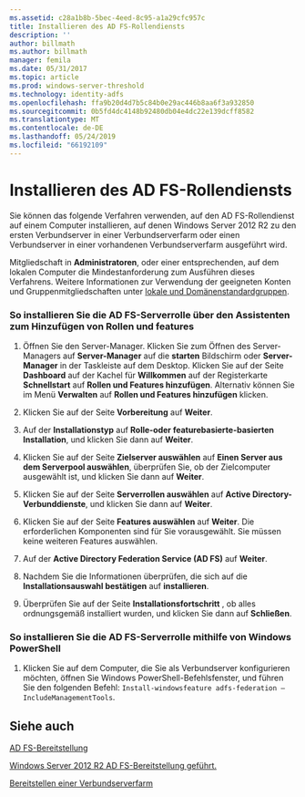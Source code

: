 ```yaml
---
ms.assetid: c28a1b8b-5bec-4eed-8c95-a1a29cfc957c
title: Installieren des AD FS-Rollendiensts
description: ''
author: billmath
ms.author: billmath
manager: femila
ms.date: 05/31/2017
ms.topic: article
ms.prod: windows-server-threshold
ms.technology: identity-adfs
ms.openlocfilehash: ffa9b20d4d7b5c84b0e29ac446b8aa6f3a932850
ms.sourcegitcommit: 0b5fd4dc4148b92480db04e4dc22e139dcff8582
ms.translationtype: MT
ms.contentlocale: de-DE
ms.lasthandoff: 05/24/2019
ms.locfileid: "66192109"
---
```

# <a name="install-the-ad-fs-role-service"></a>Installieren des AD FS-Rollendiensts

Sie können das folgende Verfahren verwenden, auf den AD FS-Rollendienst auf einem Computer installieren, auf denen Windows Server 2012 R2 zu den ersten Verbundserver in einer Verbundserverfarm oder einen Verbundserver in einer vorhandenen Verbundserverfarm ausgeführt wird.  
  
Mitgliedschaft in **Administratoren**, oder einer entsprechenden, auf dem lokalen Computer die Mindestanforderung zum Ausführen dieses Verfahrens.  Weitere Informationen zur Verwendung der geeigneten Konten und Gruppenmitgliedschaften unter [lokale und Domänenstandardgruppen](https://go.microsoft.com/fwlink/?LinkId=83477).   
  
### <a name="to-install-the-ad-fs-server-role-via-the-add-roles-and-features-wizard"></a>So installieren Sie die AD FS-Serverrolle über den Assistenten zum Hinzufügen von Rollen und features  
  
1.  Öffnen Sie den Server-Manager. Klicken Sie zum Öffnen des Server-Managers auf **Server-Manager** auf die **starten** Bildschirm oder **Server-Manager** in der Taskleiste auf dem Desktop. Klicken Sie auf der Seite **Dashboard** auf der Kachel für **Willkommen** auf der Registerkarte **Schnellstart** auf **Rollen und Features hinzufügen**. Alternativ können Sie im Menü **Verwalten** auf **Rollen und Features hinzufügen** klicken.  
  
2.  Klicken Sie auf der Seite **Vorbereitung** auf **Weiter**.  
  
3.  Auf der **Installationstyp** auf **Rolle\-oder featurebasierte\-basierten Installation**, und klicken Sie dann auf **Weiter**.  
  
4.  Klicken Sie auf der Seite  **Zielserver auswählen** auf **Einen Server aus dem Serverpool auswählen**, überprüfen Sie, ob der Zielcomputer ausgewählt ist, und klicken Sie dann auf **Weiter**.  
  
5.  Klicken Sie auf der Seite **Serverrollen auswählen** auf **Active Directory-Verbunddienste**, und klicken Sie dann auf **Weiter**.  
  
6.  Klicken Sie auf der Seite **Features auswählen** auf **Weiter**. Die erforderlichen Komponenten sind für Sie vorausgewählt. Sie müssen keine weiteren Features auswählen.  
  
7.  Auf der **Active Directory Federation Service \(AD FS\)**  auf **Weiter**.  
  
8.  Nachdem Sie die Informationen überprüfen, die sich auf die **Installationsauswahl bestätigen** auf **installieren**.  
  
9. Überprüfen Sie auf der Seite **Installationsfortschritt** , ob alles ordnungsgemäß installiert wurden, und klicken Sie dann auf **Schließen**.  
  
### <a name="to-install-the-ad-fs-server-role-via-windows-powershell"></a>So installieren Sie die AD FS-Serverrolle mithilfe von Windows PowerShell  
  
1.  Klicken Sie auf dem Computer, die Sie als Verbundserver konfigurieren möchten, öffnen Sie Windows PowerShell-Befehlsfenster, und führen Sie den folgenden Befehl: `Install-windowsfeature adfs-federation –IncludeManagementTools`.  
  
## <a name="see-also"></a>Siehe auch 

[AD FS-Bereitstellung](../../ad-fs/AD-FS-Deployment.md)  

[Windows Server 2012 R2 AD FS-Bereitstellung geführt.](../../ad-fs/deployment/Windows-Server-2012-R2-AD-FS-Deployment-Guide.md)  
 
[Bereitstellen einer Verbundserverfarm](../../ad-fs/deployment/Deploying-a-Federation-Server-Farm.md)  
  


